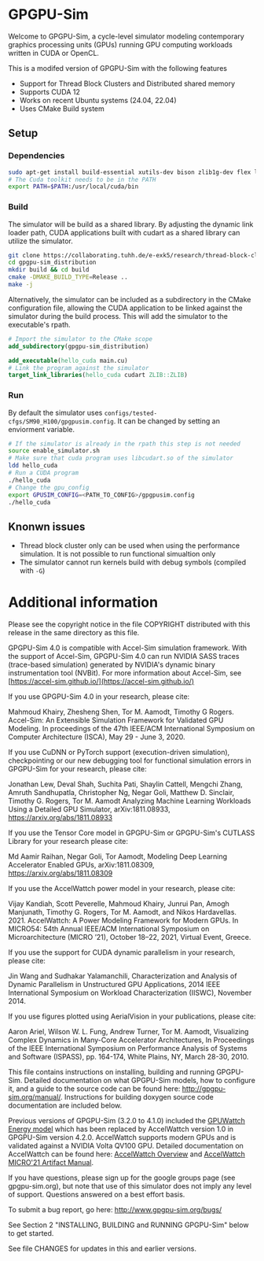 # GPGPU-Sim
Welcome to GPGPU-Sim, a cycle-level simulator modeling contemporary graphics
processing units (GPUs) running GPU computing workloads written in CUDA or
OpenCL.

This is a modifed version of GPGPU-Sim with the following features

- Support for Thread Block Clusters and Distributed shared memory
- Supports CUDA 12
- Works on recent Ubuntu systems (24.04, 22.04)
- Uses CMake Build system

## Setup


### Dependencies

```bash
sudo apt-get install build-essential xutils-dev bison zlib1g-dev flex libglu1-mesa-dev clang cuda-toolkit
# The Cuda toolkit needs to be in the PATH
export PATH=$PATH:/usr/local/cuda/bin
```

### Build

The simulator will be build as a shared library. By adjusting the dynamic link loader path, CUDA applications built with cudart as a shared library can utilize the simulator.

```bash
git clone https://collaborating.tuhh.de/e-exk5/research/thread-block-cluster/gpgpu-sim_distribution.git
cd gpgpu-sim_distribution
mkdir build && cd build
cmake -DMAKE_BUILD_TYPE=Release ..
make -j
```

Alternatively, the simulator can be included as a subdirectory in the CMake configuration file, allowing the CUDA application to be linked against the simulator during the build process. This will add the simulator to the executable's rpath.

```cmake
# Import the simulator to the CMake scope
add_subdirectory(gpgpu-sim_distribution)

add_executable(hello_cuda main.cu)
# Link the program against the simulator
target_link_libraries(hello_cuda cudart ZLIB::ZLIB)
```

### Run

By default the simulator uses `configs/tested-cfgs/SM90_H100/gpgpusim.config`. It can be changed by setting an enviorment variable.

```bash
# If the simulator is already in the rpath this step is not needed
source enable_simulator.sh
# Make sure that cuda program uses libcudart.so of the simulator
ldd hello_cuda
# Run a CUDA program
./hello_cuda
# Change the gpu_config
export GPUSIM_CONFIG=<PATH_TO_CONFIG>/gpgpusim.config
./hello_cuda
```

## Knonwn issues
- Thread block cluster only can be used when using the performance simulation. It is not possible to run functional simualtion only
- The simulator cannot run kernels build with debug symbols (compiled with `-G`)


# Additional information

Please see the copyright notice in the file COPYRIGHT distributed with this
release in the same directory as this file.

GPGPU-Sim 4.0 is compatible with Accel-Sim simulation framework. With the support
of Accel-Sim, GPGPU-Sim 4.0 can run NVIDIA SASS traces (trace-based simulation)
generated by NVIDIA's dynamic binary instrumentation tool (NVBit). For more information
about Accel-Sim, see [https://accel-sim.github.io/](https://accel-sim.github.io/)

If you use GPGPU-Sim 4.0 in your research, please cite:

Mahmoud Khairy, Zhesheng Shen, Tor M. Aamodt, Timothy G Rogers.
Accel-Sim: An Extensible Simulation Framework for Validated GPU Modeling.
In proceedings of the 47th IEEE/ACM International Symposium on Computer Architecture (ISCA),
May 29 - June 3, 2020.

If you use CuDNN or PyTorch support (execution-driven simulation), checkpointing or our new debugging tool for functional
simulation errors in GPGPU-Sim for your research, please cite:

Jonathan Lew, Deval Shah, Suchita Pati, Shaylin Cattell, Mengchi Zhang, Amruth Sandhupatla,
Christopher Ng, Negar Goli, Matthew D. Sinclair, Timothy G. Rogers, Tor M. Aamodt
Analyzing Machine Learning Workloads Using a Detailed GPU Simulator, arXiv:1811.08933,
https://arxiv.org/abs/1811.08933

If you use the Tensor Core model in GPGPU-Sim or GPGPU-Sim's CUTLASS Library
for your research please cite:

Md Aamir Raihan, Negar Goli, Tor Aamodt,
Modeling Deep Learning Accelerator Enabled GPUs, arXiv:1811.08309,
https://arxiv.org/abs/1811.08309

If you use the AccelWattch power model in your research, please cite:

Vijay Kandiah, Scott Peverelle, Mahmoud Khairy, Junrui Pan, Amogh Manjunath, Timothy G. Rogers, Tor M. Aamodt, and Nikos Hardavellas. 2021.
AccelWattch: A Power Modeling Framework for Modern GPUs. In MICRO54: 54th Annual IEEE/ACM International Symposium on Microarchitecture
(MICRO ’21), October 18–22, 2021, Virtual Event, Greece.

If you use the support for CUDA dynamic parallelism in your research, please cite:

Jin Wang and Sudhakar Yalamanchili, Characterization and Analysis of Dynamic
Parallelism in Unstructured GPU Applications, 2014 IEEE International Symposium
on Workload Characterization (IISWC), November 2014.

If you use figures plotted using AerialVision in your publications, please cite:

Aaron Ariel, Wilson W. L. Fung, Andrew Turner, Tor M. Aamodt, Visualizing
Complex Dynamics in Many-Core Accelerator Architectures, In Proceedings of the
IEEE International Symposium on Performance Analysis of Systems and Software
(ISPASS), pp. 164-174, White Plains, NY, March 28-30, 2010.

This file contains instructions on installing, building and running GPGPU-Sim.
Detailed documentation on what GPGPU-Sim models, how to configure it, and a
guide to the source code can be found here: <http://gpgpu-sim.org/manual/>.
Instructions for building doxygen source code documentation are included below.

Previous versions of GPGPU-Sim (3.2.0 to 4.1.0) included the [GPUWattch Energy model](http://gpgpu-sim.org/gpuwattch/) which has been replaced by AccelWattch version 1.0 in GPGPU-Sim version 4.2.0. AccelWattch supports modern GPUs and is validated against a NVIDIA Volta QV100 GPU. Detailed documentation on AccelWattch can be found here: [AccelWattch Overview](https://github.com/VijayKandiah/accel-sim-framework#accelwattch-overview) and [AccelWattch MICRO'21 Artifact Manual](https://github.com/VijayKandiah/accel-sim-framework/blob/release/AccelWattch.md).

If you have questions, please sign up for the google groups page (see
gpgpu-sim.org), but note that use of this simulator does not imply any level of
support. Questions answered on a best effort basis.

To submit a bug report, go here: http://www.gpgpu-sim.org/bugs/

See Section 2 "INSTALLING, BUILDING and RUNNING GPGPU-Sim" below to get started.

See file CHANGES for updates in this and earlier versions.


